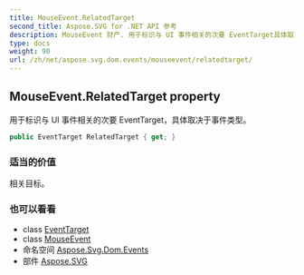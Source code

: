 ```yaml
---
title: MouseEvent.RelatedTarget
second_title: Aspose.SVG for .NET API 参考
description: MouseEvent 财产. 用于标识与 UI 事件相关的次要 EventTarget具体取决于事件类型
type: docs
weight: 90
url: /zh/net/aspose.svg.dom.events/mouseevent/relatedtarget/
---
```

## MouseEvent.RelatedTarget property

用于标识与 UI 事件相关的次要 EventTarget，具体取决于事件类型。

```csharp
public EventTarget RelatedTarget { get; }
```

### 适当的价值

相关目标。

### 也可以看看

* class [EventTarget](../../../aspose.svg.dom/eventtarget/)
* class [MouseEvent](../)
* 命名空间 [Aspose.Svg.Dom.Events](../../mouseevent/)
* 部件 [Aspose.SVG](../../../)


